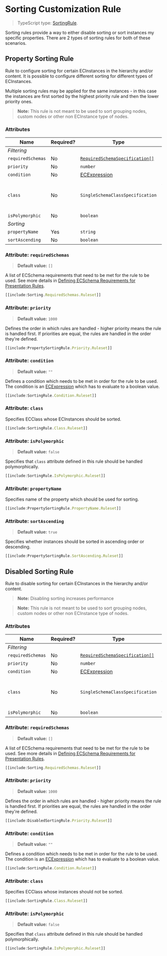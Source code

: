 # Sorting Customization Rule

> TypeScript type: [SortingRule]($presentation-common).

Sorting rules provide a way to either disable sorting or sort instances my specific properties. There are 2 types of sorting rules for both of these scenarios.

## Property Sorting Rule

Rule to configure sorting for certain ECInstances in the hierarchy and/or content. It is possible to configure different sorting for different types of ECInstances.

Multiple sorting rules may be applied for the same instances - in this case the
instances are first sorted by the highest priority rule and then the lower priority ones.

> **Note:** This rule is not meant to be used to sort grouping nodes, custom nodes or other non ECInstance type of nodes.

### Attributes

| Name               | Required? | Type                                                                 | Default                        |
| ------------------ | --------- | -------------------------------------------------------------------- | ------------------------------ |
| *Filtering*        |
| `requiredSchemas`  | No        | [`RequiredSchemaSpecification[]`](../Advanced/SchemaRequirements.md) | `[]`                           |
| `priority`         | No        | `number`                                                             | `1000`                         |
| `condition`        | No        | [ECExpression](../hierarchies/ECExpressions.md#rule-condition)       | `""`                           |
| `class`            | No        | `SingleSchemaClassSpecification`                                     | All classes in current context |
| `isPolymorphic`    | No        | `boolean`                                                            | `false`                        |
| *Sorting*          |
| `propertyName`     | Yes       | `string`                                                             |                                |
| `sortAscending`    | No        | `boolean`                                                            | `true`                         |

### Attribute: `requiredSchemas`

> **Default value:** `[]`

A list of ECSchema requirements that need to be met for the rule to be used. See more details in [Defining ECSchema Requirements for Presentation Rules](../Advanced/SchemaRequirements.md).

```ts
[[include:Sorting.RequiredSchemas.Ruleset]]
```

### Attribute: `priority`

> **Default value:** `1000`

Defines the order in which rules are handled - higher priority means the rule is handled first. If priorities are equal, the rules are handled in the order they're defined.

```ts
[[include:PropertySortingRule.Priority.Ruleset]]
```

### Attribute: `condition`

> **Default value:** `""`

Defines a condition which needs to be met in order for the rule to be used. The condition is an [ECExpression](./ECExpressions.md#rule-condition) which has to evaluate to a boolean value.

```ts
[[include:SortingRule.Condition.Ruleset]]
```

### Attribute: `class`

Specifies ECClass whose ECInstances should be sorted.

```ts
[[include:SortingRule.Class.Ruleset]]
```

### Attribute: `isPolymorphic`

> **Default value:** `false`

Specifies that `class` attribute defined in this rule should be handled polymorphically.

```ts
[[include:SortingRule.IsPolymorphic.Ruleset]]
```

### Attribute: `propertyName`

Specifies name of the property which should be used for sorting.

```ts
[[include:PropertySortingRule.PropertyName.Ruleset]]
```

### Attribute: `sortAscending`

> **Default value:** `true`

Specifies whether instances should be sorted in ascending order or descending.

```ts
[[include:PropertySortingRule.SortAscending.Ruleset]]
```

## Disabled Sorting Rule

Rule to disable sorting for certain ECInstances in the hierarchy and/or content.

> **Note:** Disabling sorting increases performance

> **Note:** This rule is not meant to be used to sort grouping nodes, custom nodes or
other non ECInstance type of nodes.

### Attributes

| Name               | Required? | Type                                                                 | Default                        |
| ------------------ | --------- | -------------------------------------------------------------------- | ------------------------------ |
| *Filtering*        |
| `requiredSchemas`  | No        | [`RequiredSchemaSpecification[]`](../Advanced/SchemaRequirements.md) | `[]`                           |
| `priority`         | No        | `number`                                                             | `1000`                         |
| `condition`        | No        | [ECExpression](../hierarchies/ECExpressions.md#rule-condition)       | `""`                           |
| `class`            | No        | `SingleSchemaClassSpecification`                                     | All classes in current context |
| `isPolymorphic`    | No        | `boolean`                                                            | false                          |

### Attribute: `requiredSchemas`

> **Default value:** `[]`

A list of ECSchema requirements that need to be met for the rule to be used. See more details in [Defining ECSchema Requirements for Presentation Rules](../Advanced/SchemaRequirements.md).

```ts
[[include:Sorting.RequiredSchemas.Ruleset]]
```

### Attribute: `priority`

> **Default value:** `1000`

Defines the order in which rules are handled - higher priority means the rule is handled first. If priorities are equal, the rules are handled in the order they're defined.

```ts
[[include:DisabledSortingRule.Priority.Ruleset]]
```

### Attribute: `condition`

> **Default value:** `""`

Defines a condition which needs to be met in order for the rule to be used. The condition is an [ECExpression](./ECExpressions.md#rule-condition) which has to evaluate to a boolean value.

```ts
[[include:SortingRule.Condition.Ruleset]]
```

### Attribute: `class`

Specifies ECClass whose instances should not be sorted.

```ts
[[include:SortingRule.Class.Ruleset]]
```

### Attribute: `isPolymorphic`

> **Default value:** `false`

Specifies that `class` attribute defined in this rule should be handled polymorphically.

```ts
[[include:SortingRule.IsPolymorphic.Ruleset]]
```
